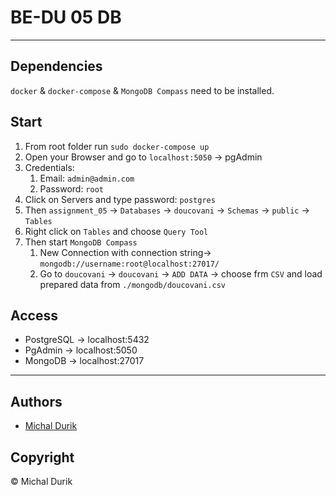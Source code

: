 # BE-DU 05 DB

---

## Dependencies

`docker` & `docker-compose` & `MongoDB Compass` need to be installed.

## Start 

1. From root folder run `sudo docker-compose up`
2. Open your Browser and go to `localhost:5050` -> pgAdmin
3. Credentials:  
   1. Email: `admin@admin.com`
   2. Password: `root`
4. Click on Servers and type password: `postgres`
5. Then `assignment_05` -> `Databases` -> `doucovani` -> `Schemas` -> `public` -> `Tables`
6. Right click on `Tables` and choose `Query Tool`
7. Then start `MongoDB Compass` 
   1. New Connection with connection string-> `mongodb://username:root@localhost:27017/`
   2. Go to `doucovani` -> `doucovani` -> `ADD DATA` -> choose frm `CSV` and load prepared data from `./mongodb/doucovani.csv`

## Access

- PostgreSQL -> localhost:5432
- PgAdmin -> localhost:5050
- MongoDB -> localhost:27017

---

## Authors

- [Michal Durik](https://github.com/miko866)

## Copyright

&copy; Michal Durik

